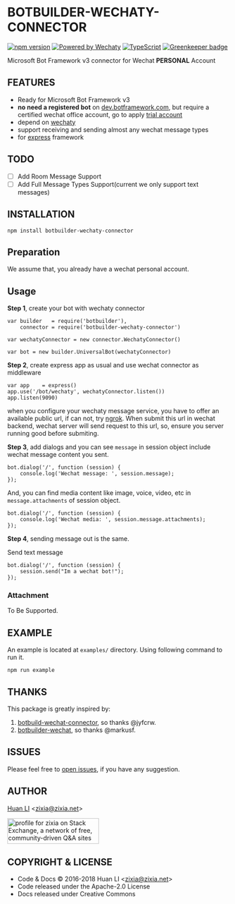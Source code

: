 # BOTBUILDER-WECHATY-CONNECTOR

[![npm version](https://badge.fury.io/js/botbuilder-wechaty-connector.svg)](https://badge.fury.io/js/botbuilder-wechaty-connector)
[![Powered by Wechaty](https://img.shields.io/badge/Powered%20By-Wechaty-green.svg)](https://github.com/chatie/wechaty)
[![TypeScript](https://img.shields.io/badge/%3C%2F%3E-TypeScript-blue.svg)](https://www.typescriptlang.org/)
[![Greenkeeper badge](https://badges.greenkeeper.io/zixia/botbuilder-wechaty-connector.svg)](https://greenkeeper.io/)

Microsoft Bot Framework v3 connector for Wechat **PERSONAL** Account


## FEATURES

* Ready for Microsoft Bot Framework v3
* **no need a registered bot** on [dev.botframework.com](https://dev.botframework.com/), but require a certified wechat office account, go to apply [trial account](http://mp.weixin.qq.com/debug/cgi-bin/sandbox?t=sandbox/login)
* depend on [wechaty](https://github.com/chatie/wechaty)
* support receiving and sending almost any wechat message types
* for [express](http://expressjs.com/) framework

## TODO

* [ ] Add Room Message Support
* [ ] Add Full Message Types Support(current we only support text messages)

## INSTALLATION

```
npm install botbuilder-wechaty-connector
```

## Preparation

We assume that, you already have a wechat personal account.

## Usage

**Step 1**, create your bot with wechaty connector
```
var builder   = require('botbuilder'),
    connector = require('botbuilder-wechaty-connector')
    
var wechatyConnector = new connector.WechatyConnector()

var bot = new builder.UniversalBot(wechatyConnector)
```

**Step 2**, create express app as usual and use wechat connector as middleware
```
var app    = express()
app.use('/bot/wechaty', wechatyConnector.listen())
app.listen(9090)
```

when you configure your wechaty message service, you have to offer an  available public url, if can not, try [ngrok](https://ngrok.com/). When submit this url in wechat backend, wechat server will send request to this url, so, ensure you server running good before submiting.

**Step 3**, add dialogs and you can see `message` in session object include wechat message content you sent.
```
bot.dialog('/', function (session) {
	console.log('Wechat message: ', session.message);
});
```
And, you can find media content like image, voice, video, etc in `message.attachments` of session object.
```
bot.dialog('/', function (session) {
	console.log('Wechat media: ', session.message.attachments);
});
```

**Step 4**, sending message out is the same.

Send text message
```
bot.dialog('/', function (session) {
	session.send("Im a wechat bot!");
});
```

### Attachment
 
To Be Supported.

## EXAMPLE
An example is located at `examples/` directory. Using following command to run it.

```
npm run example
```

## THANKS

This package is greatly inspired by:

1. [botbuild-wechat-connector](https://github.com/jyfcrw/botbuilder-wechat-connector), so thanks @jyfcrw.
1. [botbuilder-wechat](https://github.com/markusf/botbuilder-wechat), so thanks @markusf.

## ISSUES

Please feel free to [open issues](https://github.com/zixia/botbuilder-wechaty-connector/issues/new), if you have any suggestion.

## AUTHOR

[Huan LI](http://linkedin.com/in/zixia) \<zixia@zixia.net\>

<a href="https://stackexchange.com/users/265499">
  <img src="https://stackexchange.com/users/flair/265499.png" width="208" height="58" alt="profile for zixia on Stack Exchange, a network of free, community-driven Q&amp;A sites" title="profile for zixia on Stack Exchange, a network of free, community-driven Q&amp;A sites">
</a>

## COPYRIGHT & LICENSE

* Code & Docs © 2016-2018 Huan LI \<zixia@zixia.net\>
* Code released under the Apache-2.0 License
* Docs released under Creative Commons
